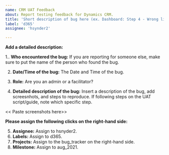 ```yaml
---
name: CRM UAT Feedback
about: Report testing feedback for Dynamics CRM.
title: 'Short description of bug here (ex. Dashboard: Step 4 - Wrong list displayed in the MTL Teams widget for my personal View of teams.)'
label: 'd365'
assignee: 'hsynder2'

---
```


**Add a detailed description:** 
 
1.. **Who encountered the bug:** If you are reporting for someone else, make sure to put the name of the person who found the bug. 

2. **Date/Time of the bug:** The Date and Time of the bug.

3. **Role:** Are you an admin or a facilitator?

4. **Detailed description of the bug:** Insert a description of the bug, add screesnhots, and steps to reproduce. If following steps on the UAT script/guide, note which specific step.

<< Paste screenshots here>>

**Please assign the following clicks on the right-hand side:**

5. **Assignee:** Assign to hsnyder2.
6. **Labels:** Assign to d365.
7. **Projects:** Assign to the bug_tracker on the right-hand side. 
8. **Milestone:** Assign to aug_2021.
